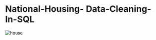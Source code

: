 # National-Housing- Data-Cleaning-In-SQL
![house](https://www.houseplans.net/uploads/plans/25042/elevations/73665-1200.jpg?v=030723155928)
